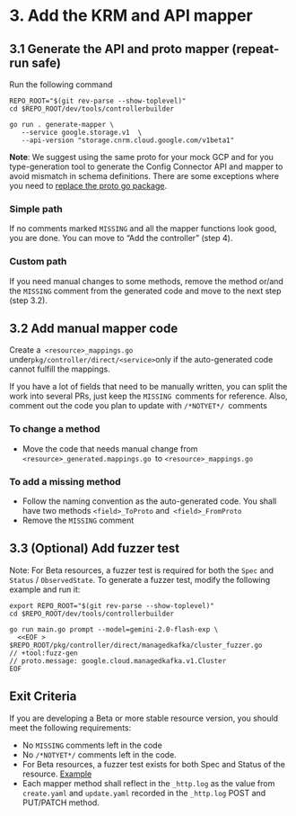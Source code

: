 # 3. Add the KRM and API mapper

## 3.1 Generate the API and proto mapper (repeat-run safe) 

Run the following command

```
REPO_ROOT="$(git rev-parse --show-toplevel)"
cd $REPO_ROOT/dev/tools/controllerbuilder

go run . generate-mapper \
   --service google.storage.v1  \
   --api-version "storage.cnrm.cloud.google.com/v1beta1"
```

**Note**: We suggest using the same proto for your mock GCP and for you type-generation tool to generate the Config Connector API and mapper to avoid mismatch in schema definitions. There are some exceptions where you need to [replace the proto go package](https://github.com/xiaoweim/k8s-config-connector/blob/master/dev/tools/controllerbuilder/pkg/codegen/mappergenerator.go#L132).

### Simple path

If no comments marked `MISSING` and all the mapper functions look good, you are done. You can move to “Add the controller” (step 4).

### Custom path

If you need manual changes to some methods, remove the method or/and the `MISSING` comment from the generated code and move to the next step (step 3.2).   


## 3.2 Add manual mapper code

Create a` <resource>_mappings.go` under` pkg/controller/direct/<service> `only if the auto-generated code cannot fulfill the mappings.

If you have a lot of fields that need to be manually written, you can split the work into several PRs, just keep the `MISSING `comments for reference. Also, comment out the code you plan to update with `/*NOTYET*/ `comments


### To change a method

* Move the code that needs manual change from `<resource>_generated.mappings.go `to `<resource>_mappings.go` 

### To add a missing method

* Follow the naming convention as the auto-generated code. You shall have two methods `<field>_ToProto` and` <field>_FromProto`
* Remove the `MISSING` comment

## 3.3 (Optional) Add fuzzer test

Note: For Beta resources, a fuzzer test is required for both the `Spec` and `Status` / `ObservedState`. To generate a fuzzer test, modify the following example and run it:

```
export REPO_ROOT="$(git rev-parse --show-toplevel)"
cd $REPO_ROOT/dev/tools/controllerbuilder

go run main.go prompt --model=gemini-2.0-flash-exp \
  <<EOF > $REPO_ROOT/pkg/controller/direct/managedkafka/cluster_fuzzer.go
// +tool:fuzz-gen
// proto.message: google.cloud.managedkafka.v1.Cluster
EOF
```


## Exit Criteria

If you are developing a Beta or more stable resource version, you should meet the following requirements: 

* No `MISSING` comments left in the code
* No `/*NOTYET*/` comments left in the code.
* For Beta resources, a fuzzer test exists for both Spec and Status of the resource. [Example](https://github.com/GoogleCloudPlatform/k8s-config-connector/blob/f313b00c52f09c4a52a2eb5fe2c15fa4b30a05fd/pkg/controller/direct/discoveryengine/fuzzers.go#L26-L47)
* Each mapper method shall reflect in the `_http.log` as the value from `create.yaml` and `update.yaml` recorded in the `_http.log` POST and PUT/PATCH method.
